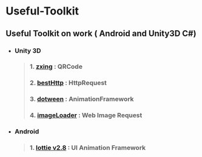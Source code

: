 # Useful-Toolkit
## Useful Toolkit on work ( Android and Unity3D C#)

* ### **Unity 3D**
    > ### 1. [zxing](Unity3D/Zxing)                :   QRCode
    > ### 2. [bestHttp](Unity3D/BestHTTP)          :   HttpRequest
    > ### 3. [dotween](Unity3D/Demigiant)          :   AnimationFramework
    > ### 4. [imageLoader](Unity3D/ImageLoader)    :   Web Image Request

* ### **Android**
    > ### 1. [lottie v2.8](Android/lottie)         :   UI Animation Framework